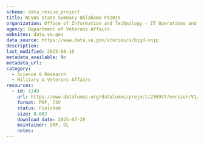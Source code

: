 ```yaml
---
schema: data_rescue_project 
title: NCVAS State Summary Oklahoma FY2019
organization: Office of Information and Technology - IT Operations and Services (ITOPS)
agency: Department of Veterans Affairs
websites: data.va.gov
data_source: https://www.data.va.gov/stories/s/bjgd-xnjp
description: 
last_modified: 2025-08-10
metadata_available: No
metadata_url: 
category:
  - Science & Research 
  - Military & Veterans Affairs 
resources:
  - id: 1249
    url: https://www.datalumos.org/datalumos/project/236947/version/V1/view
    format: PDF, CSV
    status: Finished
    size: 0.002
    download_date: 2025-07-28
    maintainer: DRP, DL
    notes: 
---
```

